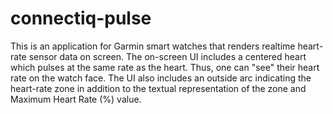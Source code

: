# connectiq-pulse
This is an application for Garmin smart watches that renders realtime heart-rate sensor data on screen. The on-screen UI includes a centered heart which pulses at the same rate as the heart. Thus, one can "see"  their heart rate on the watch face. The UI also includes an outside arc indicating the heart-rate zone in addition to the textual representation of the zone and Maximum Heart Rate (%) value.
